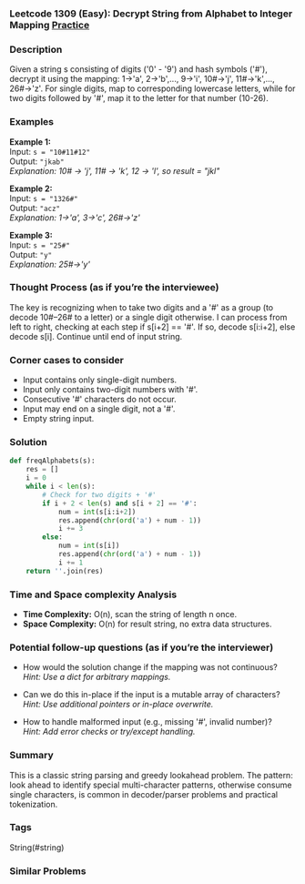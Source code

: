 ### Leetcode 1309 (Easy): Decrypt String from Alphabet to Integer Mapping [Practice](https://leetcode.com/problems/decrypt-string-from-alphabet-to-integer-mapping)

### Description  
Given a string s consisting of digits ('0' - '9') and hash symbols ('#'), decrypt it using the mapping: 1→'a', 2→'b',..., 9→'i', 10#→'j', 11#→'k',..., 26#→'z'. For single digits, map to corresponding lowercase letters, while for two digits followed by '#', map it to the letter for that number (10-26).

### Examples  
**Example 1:**  
Input: `s = "10#11#12"`  
Output: `"jkab"`  
*Explanation: 10# → 'j', 11# → 'k', 12 → 'l', so result = "jkl"*

**Example 2:**  
Input: `s = "1326#"`  
Output: `"acz"`  
*Explanation: 1→'a', 3→'c', 26#→'z'*

**Example 3:**  
Input: `s = "25#"`  
Output: `"y"`  
*Explanation: 25#→'y'*

### Thought Process (as if you’re the interviewee)  
The key is recognizing when to take two digits and a '#' as a group (to decode 10#–26# to a letter) or a single digit otherwise. I can process from left to right, checking at each step if s[i+2] == '#'. If so, decode s[i:i+2], else decode s[i]. Continue until end of input string.

### Corner cases to consider  
- Input contains only single-digit numbers.
- Input only contains two-digit numbers with '#'.
- Consecutive '#' characters do not occur.
- Input may end on a single digit, not a '#'.
- Empty string input.

### Solution

```python
def freqAlphabets(s):
    res = []
    i = 0
    while i < len(s):
        # Check for two digits + '#'
        if i + 2 < len(s) and s[i + 2] == '#':
            num = int(s[i:i+2])
            res.append(chr(ord('a') + num - 1))
            i += 3
        else:
            num = int(s[i])
            res.append(chr(ord('a') + num - 1))
            i += 1
    return ''.join(res)
```

### Time and Space complexity Analysis  
- **Time Complexity:** O(n), scan the string of length n once.
- **Space Complexity:** O(n) for result string, no extra data structures.

### Potential follow-up questions (as if you’re the interviewer)  
- How would the solution change if the mapping was not continuous?  
  *Hint: Use a dict for arbitrary mappings.*

- Can we do this in-place if the input is a mutable array of characters?  
  *Hint: Use additional pointers or in-place overwrite.*

- How to handle malformed input (e.g., missing '#', invalid number)?  
  *Hint: Add error checks or try/except handling.*

### Summary
This is a classic string parsing and greedy lookahead problem. The pattern: look ahead to identify special multi-character patterns, otherwise consume single characters, is common in decoder/parser problems and practical tokenization.

### Tags
String(#string)

### Similar Problems
